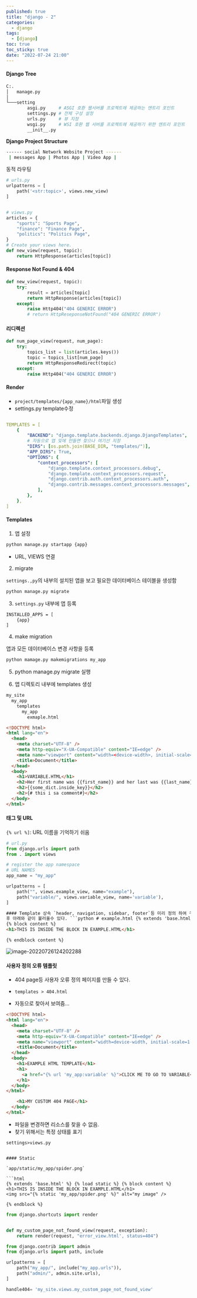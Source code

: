 ```yaml
---
published: true
title: "django - 2"
categories:
  - django
tags:
  - [django]
toc: true
toc_sticky: true
date: "2022-07-24 21:00"
---
```


#### Django Tree

```bash
C:.
│   manage.py
│
└───setting
        asgi.py     # ASGI 호환 웹서버를 프로젝트에 제공하는 엔트리 포인트
        settings.py # 전체 구성 설정
        urls.py     # 뷰 지정
        wsgi.py     # WSI 호환 웹 서버를 프로젝트에 제공하기 위한 엔트리 포인트
        __init__.py
```

**Django Project Structure**

```bash
------ social Network Website Project ------
 | messages App | Photos App | Video App |
```

동적 라우팅

```python
# urls.py
urlpatterns = [
    path('<str:topic>', views.new_view)
]


# views.py
articles = {
    "sports": "Sports Page",
    "finance": "Finance Page",
    "politics": "Politics Page",
}
# Create your views here.
def new_view(request, topic):
    return HttpResponse(articles[topic])
```

#### Response Not Found & 404

```python
def new_view(request, topic):
    try:
        result = articles[topic]
        return HttpResponse(articles[topic])
    except:
        raise Http404("404 GENERIC ERROR")
        # return HttpReseponseNotFound("404 GENERIC ERROR")
```

#### 리디렉션

```python
def num_page_view(request, num_page):
    try:
        topics_list = list(articles.keys())
        topic = topics_list[num_page]
        return HttpResponseRedirect(topic)
    except:
        raise Http404("404 GENERIC ERROR")
```

#### Render

- `project/templates/{app_name}/html`파일 생성
- settings.py template수정

```yaml

TEMPLATES = [
    {
        "BACKEND": "django.template.backends.django.DjangoTemplates",
        # 자동으로 앱 및에 만들면 찾으나 여기선 지정
        "DIRS": [os.path.join(BASE_DIR, "templates/")],
        "APP_DIRS": True,
        "OPTIONS": {
            "context_processors": [
                "django.template.context_processors.debug",
                "django.template.context_processors.request",
                "django.contrib.auth.context_processors.auth",
                "django.contrib.messages.context_processors.messages",
            ],
        },
    },
]
```

#### Templates

1. 앱 설정

```bash
python manage.py startapp {app}
```

- URL, VIEWS 연결

2. migrate

`settings.,py`의 내부의 설치된 앱을 보고 필요한 데이터베이스 테이블을 생성함

```bash
python manage.py migrate
```

3. `settings.py` 내부에 앱 등록

```bash
INSTALLED_APPS = [
	{app}
]
```

4. make migration

앱과 모든 데이터베이스 변경 사항을 등록

```bash
python mamage.py makemigrations my_app
```

5. python manage.py migrate 실행

6. 앱 디렉토리 내부에 templates 생성

```bash
my_site
  my_app
    templates
      my_app
        exmaple.html
```

```html
<!DOCTYPE html>
<html lang="en">
  <head>
    <meta charset="UTF-8" />
    <meta http-equiv="X-UA-Compatible" content="IE=edge" />
    <meta name="viewport" content="width=<device-width>, initial-scale=1.0" />
    <title>Document</title>
  </head>
  <body>
    <h1>VARIABLE.HTML</h1>
    <h2>Her first name was {{first_name}} and her last was {{last_name}}</h2>
    <h2>{{some_dict.inside_key}}</h2>
    <h2>{# this i sa comment#}</h2>
  </body>
</html>
```

#### 태그 및 URL

`{% url %]`: URL 이름을 기억하기 쉬움

```python
# url.py
from django.urls import path
from . import views

# register the app namespace
# URL NAMES
app_name = "my_app"

urlpatterns = [
	path("", views.example_view, name="example"),
    path("variable/", views.variable_view, name='variable'),
]
```

````html
#### Template 상속 `header, navigation, sidebar, footer`등 미리 정의 하여 구성한
후 아래와 같이 불러올수 있다. ```python # example.html {% extends 'base.html' %}
{% block content %}
<h1>THIS IS INSIDE THE BLOCK IN EXAMPLE.HTML</h1>

{% endblock content %}
````

![image-20220726124202288](../../assets/images/posts/2022-07-24-post-django-2/image-20220726124202288.png)

#### 사용자 정의 오류 템플릿

- 404 page등 사용자 오류 정의 페이지를 만들 수 있다.

- `templates > 404.html`
- 자동으로 찾아서 보여줌...

```html
<!DOCTYPE html>
<html lang="en">
  <head>
    <meta charset="UTF-8" />
    <meta http-equiv="X-UA-Compatible" content="IE=edge" />
    <meta name="viewport" content="width=device-width, initial-scale=1.0" />
    <title>Document</title>
  </head>
  <body>
    <h1>EXAMPLE HTML TEMPLATE</h1>
    <h1>
      <a href="{% url 'my_app:variable' %}">CLICK ME TO GO TO VARIABLE</a>
    </h1>
  </body>
</html>

    <h1>MY CUSTOM 404 PAGE</h1>
  </body>
</html>
```

- 파일을 변경하면 리소스를 찾을 수 없음.
- 찾기 위해서는 특정 상태를 표기

`settings>views.py`

````

#### Static

`app/static/my_app/spider.png`

```html
{% extends 'base.html' %} {% load static %} {% block content %}
<h1>THIS IS INSIDE THE BLOCK IN EXAMPLE.HTML</h1>
<img src="{% static 'my_app/spider.png' %}" alt="my image" />

{% endblock %}
````

```python
from django.shortcuts import render


def my_custom_page_not_found_view(request, exception):
    return render(request, "error_view.html', status=404")
```

```python
from django.contrib import admin
from django.urls import path, include

urlpatterns = [
    path("my_app/", include("my_app.urls")),
    path("admin/", admin.site.urls),
]

handle404= 'my_site.views.my_custom_page_not_found_view'
```

